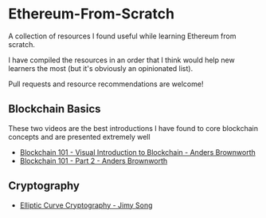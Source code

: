 # Ethereum-From-Scratch
A collection of resources I found useful while learning Ethereum from scratch.

I have compiled the resources in an order that I think would help new learners the most (but it's obviously an opinionated list).

Pull requests and resource recommendations are welcome!

## Blockchain Basics

These two videos are the best introductions I have found to core blockchain concepts and are presented extremely well

- [Blockchain 101 - Visual Introduction to Blockchain - Anders Brownworth](https://www.youtube.com/watch?v=_160oMzblY8)
- [Blockchain 101 - Part 2 - Anders Brownworth](https://www.youtube.com/watch?v=xIDL_akeras)

## Cryptography

- [Elliptic Curve Cryptography - Jimy Song](https://www.youtube.com/watch?v=e6voIwB-An4)
